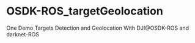 # OSDK-ROS_targetGeolocation
One Demo Targets Detection and Geolocation With DJI@OSDK-ROS and darknet-ROS
